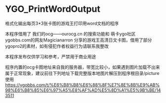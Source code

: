 # YGO_PrintWordOutput
格式化输出每页3*3张卡图的游戏王打印用word文档的程序


本程序借用了 我们的ocg——ourocg.cn 的搜索功能和 萌卡ygo社区ygobbs.com的网友Magicianarron 分享的游戏王高清日文卡图，借用了部分ygopro2的素材，如有侵犯作者权益行为请联系我整改

本程序发布仅供学习和参考，严禁用于商业用途

程序内置的ocg卡图地址来自我的服务器，带宽比较小，如果遇到图片加载不出来属于正常现象，建议前往下列地址下载完整版本地图片解压到程序根目录/picture使用
https://ygobbs.com/t/%E6%B8%B8%E6%88%8F%E7%8E%8B%E9%AB%98%E6%B8%85%E6%97%A5%E8%AF%AD%E5%8D%A1%E5%9B%BE/143511
